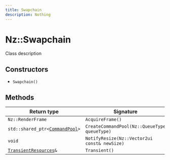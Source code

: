 ```yaml
---
title: Swapchain
description: Nothing
---
```


# Nz::Swapchain

Class description

## Constructors

- `Swapchain()`

## Methods

| Return type | Signature |
| ----------- | --------- |
| `Nz::RenderFrame` | `AcquireFrame()` |
| `std::shared_ptr<`[`CommandPool`](documentation/generated/Renderer/CommandPool.md)`>` | `CreateCommandPool(Nz::QueueType queueType)` |
| `void` | `NotifyResize(Nz::Vector2ui const& newSize)` |
| [`TransientResources`](documentation/generated/Renderer/TransientResources.md)`&` | `Transient()` |

